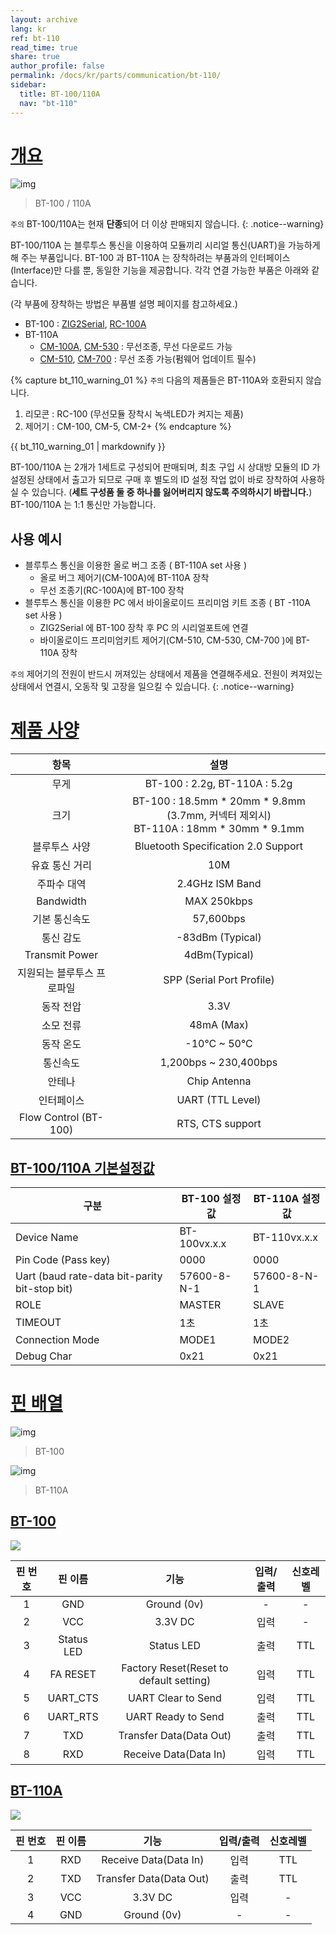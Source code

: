 ```yaml
---
layout: archive
lang: kr
ref: bt-110
read_time: true
share: true
author_profile: false
permalink: /docs/kr/parts/communication/bt-110/
sidebar:
  title: BT-100/110A
  nav: "bt-110"
---
```


# [개요](#개요)

![img](/assets/images/parts/communication/bt-110_product.jpg)

> BT-100 / 110A

`주의` BT-100/110A는 현재 **단종**되어 더 이상 판매되지 않습니다. 
{: .notice--warning}

BT-100/110A 는 블루투스 통신을 이용하여 모듈끼리 시리얼 통신(UART)을 가능하게 해 주는 부품입니다. BT-100 과 BT-110A 는 장착하려는 부품과의 인터페이스(Interface)만 다를 뿐, 동일한 기능을 제공합니다. 각각 연결 가능한 부품은 아래와 같습니다.

(각 부품에 장착하는 방법은 부품별 설명 페이지를 참고하세요.)

- BT-100 : [ZIG2Serial], [RC-100A]
- BT-110A
  - [CM-100A], [CM-530] : 무선조종, 무선 다운로드 가능
  - [CM-510], [CM-700] : 무선 조종 가능(펌웨어 업데이트 필수)

{% capture bt_110_warning_01 %}
`주의` 다음의 제품들은 BT-110A와 호환되지 않습니다.
1. 리모콘 : RC-100 (무선모듈 장착시 녹색LED가 켜지는 제품)
2. 제어기 : CM-100, CM-5, CM-2+
{% endcapture %}

<div class="notice--warning">{{ bt_110_warning_01 | markdownify }}</div>

BT-100/110A 는 2개가 1세트로 구성되어 판매되며, 최초 구입 시 상대방 모듈의 ID 가 설정된 상태에서 출고가 되므로 구매 후 별도의 ID 설정 작업 없이 바로 장착하여 사용하실 수 있습니다. (**세트 구성품 둘 중 하나를 잃어버리지 않도록 주의하시기 바랍니다.**)  
BT-100/110A 는 1:1 통신만 가능합니다.

## 사용 예시

- 블루투스 통신을 이용한 올로 버그 조종 ( BT-110A set 사용 )
  - 올로 버그 제어기(CM-100A)에 BT-110A 장착
  - 무선 조종기(RC-100A)에 BT-100 장착
- 블루투스 통신을 이용한 PC 에서 바이올로이드 프리미엄 키트 조종 ( BT -110A set 사용 )
  - ZIG2Serial 에 BT-100 장착 후 PC 의 시리얼포트에 연결
  - 바이올로이드 프리미엄키트 제어기(CM-510, CM-530, CM-700 )에 BT-110A 장착

`주의` 제어기의 전원이 반드시 꺼져있는 상태에서 제품을 연결해주세요. 전원이 켜져있는 상태에서 연결시, 오동작 및 고장을 일으킬 수 있습니다. 
{: .notice--warning}


# [제품 사양](#제품-사양)

|항목|설명|
|:---:|:---:|
|무게|BT-100 : 2.2g, BT-110A : 5.2g|
|크기|BT-100 : 18.5mm * 20mm * 9.8mm (3.7mm, 커넥터 제외시)<br />BT-110A : 18mm * 30mm * 9.1mm|
|블루투스 사양| Bluetooth Specification 2.0 Support|
|유효 통신 거리|10M|
|주파수 대역|2.4GHz ISM Band|
|Bandwidth|MAX 250kbps|
|기본 통신속도|57,600bps|
|통신 감도|-83dBm (Typical)|
|Transmit Power|4dBm(Typical)|
|지원되는 블루투스 프로파일|SPP (Serial Port Profile)|
|동작 전압|3.3V|
|소모 전류|48mA (Max)|
|동작 온도|-10&deg;C ~ 50&deg;C|
|통신속도|1,200bps ~ 230,400bps|
|안테나|Chip Antenna|
|인터페이스|UART (TTL Level)|
|Flow Control (BT-100)|RTS, CTS support|


## [BT-100/110A 기본설정값](#bt-100110a-기본설정값)

| 구분                                      | BT-100 설정 값  | BT-110A 설정 값 |
| ---------------------------------------- | ------------ | ------------ |
| Device Name                              | BT-100vx.x.x | BT-110vx.x.x |
| Pin Code (Pass key)                      | 0000         | 0000         |
| Uart (baud rate-data bit-parity bit-stop bit) | 57600-8-N-1  | 57600-8-N-1  |
| ROLE                                     | MASTER       | SLAVE        |
| TIMEOUT                                  | 1초           | 1초          |
| Connection Mode                          | MODE1        | MODE2        |
| Debug Char                               | 0x21         | 0x21         |


# [핀 배열](#핀-배열)

![img](/assets/images/parts/communication/bt-110_01.png)

> BT-100

![img](/assets/images/parts/communication/bt-110_02.jpg)

> BT-110A

## [BT-100](#bt-100)

![](/assets/images/parts/communication/bt-110_01.png)

|핀 번호|핀 이름|기능|입력/출력|신호레벨|
|:---: |:---:|:---:|:---:|:---:|
|1|GND|Ground (0v)|-|-|
|2|VCC|3.3V DC|입력|-|
|3|Status LED|Status LED|출력|TTL|
|4|FA RESET|Factory Reset(Reset to default setting)|입력|TTL|
|5|UART_CTS|UART Clear to Send|입력|TTL|
|6|UART_RTS|UART Ready to Send|출력|TTL|
|7|TXD|Transfer Data(Data Out)|출력|TTL|
|8|RXD|Receive Data(Data In)|입력|TTL|

## [BT-110A](#bt-110a)

![](/assets/images/parts/communication/bt-110_02.jpg)

|핀 번호|핀 이름|기능|입력/출력|신호레벨|
|:---: |:---:|:---:|:---:|:---:|
|1|RXD|Receive Data(Data In)|입력|TTL|
|2|TXD|Transfer Data(Data Out)|출력|TTL|
|3|VCC|3.3V DC|입력|-|
|4|GND|Ground (0v)|-|-|

[ZIG2Serial]: /doc/kr/communication/zig2serial/
[RC-100A]: /doc/kr/communication/rc-100/
[CM-100A]: /doc/kr/controller/cm-100/
[CM-510]: /doc/kr/controller/cm-510/
[CM-530]: /doc/kr/connector/cm-530/
[CM-700]: /doc/kr/controller/cm-700/
